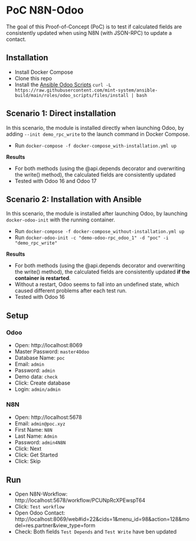 # PoC N8N-Odoo
The goal of this Proof-of-Concept (PoC) is to test if calculated fields are consistently updated
when using N8N (with JSON-RPC) to update a contact.

## Installation
- Install Docker Compose
- Clone this repo
- Install the [Ansible Odoo Scripts](https://ansible.build/scripts.html#odoo-scripts) ``curl -L https://raw.githubusercontent.com/mint-system/ansible-build/main/roles/odoo_scripts/files/install | bash``

## Scenario 1: Direct installation
In this scenario, the module is installed directly when launching Odoo, by
adding ``--init demo_rpc_write`` to the launch command in Docker Compose.
- Run ``docker-compose -f docker-compose_with-installation.yml up``

**Results**
- For both methods (using the @api.depends decorator and overwriting the write() method), the
calculated fields are consistently updated
- Tested with Odoo 16 and Odoo 17

## Scenario 2: Installation with Ansible
In this scenario, the module is installed after launching Odoo, by
launching ``docker-odoo-init`` with the running container.
- Run ``docker-compose -f docker-compose_without-installation.yml up``
- Run ``docker-odoo-init -c "demo-odoo-rpc_odoo_1" -d "poc" -i "demo_rpc_write"``

**Results**
- For both methods (using the @api.depends decorator and overwriting the write() method), the
calculated fields are consistently updated **if the container is restarted**.
- Without a restart, Odoo seems to fall into an undefined state, which caused different problems
after each test run.
- Tested with Odoo 16

## Setup
### Odoo
- Open: http://localhost:8069
- Master Password: ``master4Odoo``
- Database Name: ``poc``
- Email: ``admin``
- Password: ``admin``
- Demo data: ``check``
- Click: Create database
- Login: ``admin/admin``

### N8N
- Open: http://localhost:5678
- Email: ``admin@poc.xyz``
- First Name: ``N8N``
- Last Name: ``Admin``
- Password: ``admin4N8N``
- Click: Next
- Click: Get Started
- Click: Skip

## Run
- Open N8N-Workflow: http://localhost:5678/workflow/PCUNpRcXPEwspT64
- Click: ``Test workflow``
- Open Odoo Contact: http://localhost:8069/web#id=22&cids=1&menu_id=98&action=128&model=res.partner&view_type=form
- Check: Both fields ``Test Depends`` and ``Test Write`` have ben updated